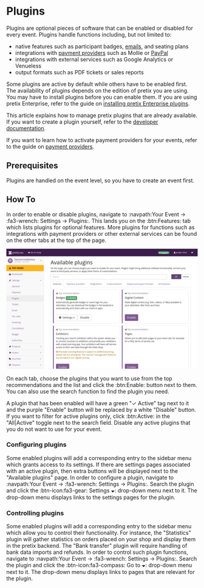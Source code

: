 # Plugins 

Plugins are optional pieces of software that can be enabled or disabled for every event. 
Plugins handle functions including, but not limited to: 

 - native features such as participant badges, [emails](../email.md), and seating plans
 - integrations with [payment providers](../payment/index.md) such as Mollie or [PayPal](../payment/paypal.md)
 - integrations with external services such as Google Analytics or Venueless 
 - output formats such as PDF tickets or sales reports 

Some plugins are active by default while others have to be enabled first. 
The availability of plugins depends on the edition of pretix you are using. 
You may have to install plugins before you can enable them. 
If you are using pretix Enterprise, refer to the guide on [installing pretix Enterprise plugins](../../self-hosting/installation/enterprise.md). 

This article explains how to manage pretix plugins that are already available. 
If you want to create a plugin yourself, refer to the [developer documentation](https://docs.pretix.eu/dev/).

If you want to learn how to activate payment providers for your events, refer to the guide on [payment providers](../payment/index.md). 

## Prerequisites 

Plugins are handled on the event level, so you have to create an event first. 

## How To 

In order to enable or disable plugins, navigate to :navpath:Your Event → :fa3-wrench: Settings → Plugins:. 
This lands you on the :btn:Features: tab which lists plugins for optional features. 
More plugins for functions such as integrations with payment providers or other external services can be found on the other tabs at the top of the page. 

![Available plugins page, the 'features' tab is open. Top recommendations Badges, Digital Content, Exhibitors and Pages are displayed. Badges is active and has buttons for settings and disabling the plugin.](../../assets/screens/plugins/available.png "Plugins Features top recommendations")

On each tab, choose the plugins that you want to use from the top recommendations and the list and click the :btn:Enable: button next to them. 
You can also use the search function to find the plugin you need. 

A plugin that has been enabled will have a green "✓ Active" tag next to it and the purple "Enable" button will be replaced by a white "Disable" button. 
If you want to filter for active plugins only, click :btn:Active: in the "All|Active" toggle next to the search field. 
Disable any active plugins that you do not want to use for your event. 

### Configuring plugins 

Some enabled plugins will add a corresponding entry to the sidebar menu which grants access to its settings. 
If there are settings pages associated with an active plugin, then extra buttons will be displayed next to the "Available plugins" page. 
In order to configure a plugin, navigate to :navpath:Your Event → :fa3-wrench: Settings → Plugins:. 
Search the plugin and click the :btn-icon:fa3-gear: Settings 🞃: drop-down menu next to it. 
The drop-down menu displays links to the settings pages for the plugin. 

### Controlling plugins 

Some enabled plugins will add a corresponding entry to the sidebar menu which allow you to control their functionality. 
For instance, the "Statistics" plugin will gather statistics on orders placed on your shop and display them in the pretix backend. 
The "Bank transfer" plugin will require handling of bank data imports and refunds. 
In order to control such plugin functions, navigate to :navpath:Your Event → :fa3-wrench: Settings → Plugins:. 
Search the plugin and click the :btn-icon:fa3-compass: Go to 🞃: drop-down menu next to it. 
The drop-down menu displays links to pages that are relevant for the plugin. 